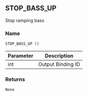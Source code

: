 ## STOP\_BASS\_UP

Stop ramping bass 


### Name

`STOP_BASS_UP ()`


| Parameter | Description       |
| --------- | ----------------- |
| int       | Output Binding ID |


### Returns

`None`